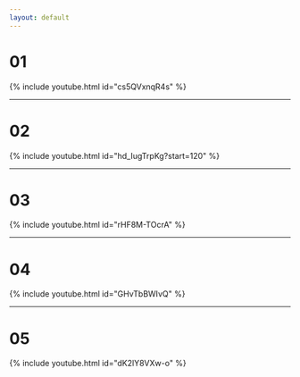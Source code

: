 ```yaml
---
layout: default
---
```


# 01
{% include youtube.html id="cs5QVxnqR4s" %}

---

# 02
{% include youtube.html id="hd_IugTrpKg?start=120" %}

---

# 03
{% include youtube.html id="rHF8M-TOcrA" %}

---

# 04 

{% include youtube.html id="GHvTbBWIvQ" %}

---

# 05

{% include youtube.html id="dK2lY8VXw-o" %}
